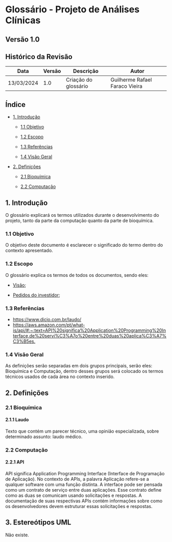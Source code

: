 # Glossário - Projeto de Análises Clínicas

## Versão 1.0

## Histórico da Revisão

| Data | Versão | Descrição | Autor |
| ---- | ------ | --------- | ----- |
| 13/03/2024 | 1.0 | Criação do glossário | Guilherme Rafael Faraco Vieira|

## Índice

- [1. Introdução](#1-introdução)

  - [1.1 Objetivo](#11-objetivo)

  - [1.2 Escopo](#12-escopo)

  - [1.3 Referências](#13-referências)

  - [1.4 Visão Geral](#14-visão-geral)

- [2. Definições](#2-definições)

  - [2.1 Bioquímica](#21-bioquímica)

  - [2.2 Computação](#22-computação)

## 1. Introdução

O glossário explicará os termos utilizados durante o desenvolvimento do projeto, tanto da parte da computação quanto da parte de bioquímica.

### 1.1 Objetivo

O objetivo deste documento é esclarecer o significado do termo dentro do contexto apresentado.

### 1.2 Escopo

O glossário explica os termos de todos os documentos, sendo eles:

- [Visão](visao.md);

- [Pedidos do investidor](pedidoInvestidor.md);

### 1.3 Referências

- <https://www.dicio.com.br/laudo/>
- <https://aws.amazon.com/pt/what-is/api/#:~:text=API%20significa%20Application%20Programming%20Interface,de%20servi%C3%A7o%20entre%20duas%20aplica%C3%A7%C3%B5es.>

### 1.4 Visão Geral

As definições serão separadas em dois grupos principais, serão eles: Bioquímica e Computação, dentro desses grupos será colocado os termos técnicos usados de cada área no contexto inserido.

## 2. Definições

### 2.1 Bioquímica

#### 2.1.1 Laudo

Texto que contém um parecer técnico, uma opinião especializada, sobre determinado assunto: laudo médico.

### 2.2 Computação

#### 2.2.1 API

API significa Application Programming Interface (Interface de Programação de Aplicação). No contexto de APIs, a palavra Aplicação refere-se a qualquer software com uma função distinta. A interface pode ser pensada como um contrato de serviço entre duas aplicações. Esse contrato define como as duas se comunicam usando solicitações e respostas. A documentação de suas respectivas APIs contém informações sobre como os desenvolvedores devem estruturar essas solicitações e respostas.

## 3. Estereótipos UML

Não existe.
